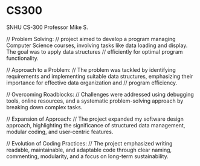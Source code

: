 # CS300
SNHU CS-300 Professor Mike S.

// Problem Solving:
// project aimed to develop a program managing Computer Science courses, involving tasks like data loading and display. The goal was to apply data structures      // efficiently for optimal program functionality.

// Approach to a Problem:
// The problem was tackled by identifying requirements and implementing suitable data structures, emphasizing their importance for effective data organization and // program efficiency.

// Overcoming Roadblocks:
// Challenges were addressed using debugging tools, online resources, and a systematic problem-solving approach by breaking down complex tasks.

// Expansion of Approach:
// The project expanded my software design approach, highlighting the significance of structured data management, modular coding, and user-centric features.

// Evolution of Coding Practices:
// The project emphasized writing readable, maintainable, and adaptable code through clear naming, commenting, modularity, and a focus on long-term sustainability.






